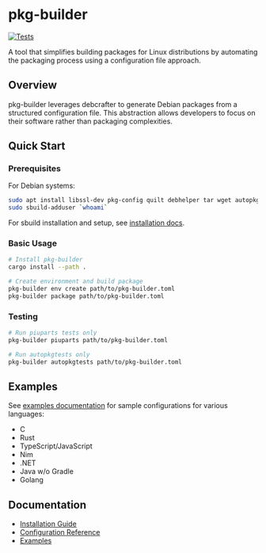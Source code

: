 # pkg-builder

[![Tests](https://github.com/eth-pkg/pkg-builder/actions/workflows/tests.yml/badge.svg?branch=main)](https://github.com/eth-pkg/pkg-builder/actions/workflows/tests.yml)

A tool that simplifies building packages for Linux distributions by automating the packaging process using a configuration file approach.

## Overview

pkg-builder leverages debcrafter to generate Debian packages from a structured configuration file. This abstraction allows developers to focus on their software rather than packaging complexities.

## Quick Start

### Prerequisites

For Debian systems:
```bash
sudo apt install libssl-dev pkg-config quilt debhelper tar wget autopkgtest vmdb2 qemu-system-x86 git-lfs uidmap
sudo sbuild-adduser `whoami`
```

For sbuild installation and setup, see [installation docs](INSTALL.md).

### Basic Usage

```bash
# Install pkg-builder
cargo install --path .

# Create environment and build package
pkg-builder env create path/to/pkg-builder.toml
pkg-builder package path/to/pkg-builder.toml
```

### Testing

```bash
# Run piuparts tests only
pkg-builder piuparts path/to/pkg-builder.toml

# Run autopkgtests only
pkg-builder autopkgtests path/to/pkg-builder.toml
```

## Examples

See [examples documentation](EXAMPLES.md) for sample configurations for various languages:
- C
- Rust
- TypeScript/JavaScript
- Nim
- .NET
- Java w/o Gradle
- Golang

## Documentation

- [Installation Guide](INSTALL.md)
- [Configuration Reference](CONFIG.md)
- [Examples](EXAMPLES.md)
